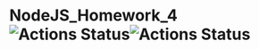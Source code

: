 # NodeJS_Homework_4 ![Actions Status](https://github.com/ArthurVardevanyan/NodeJS_Homework_4/workflows/nodeJS/badge.svg)![Actions Status](https://github.com/ArthurVardevanyan/NodeJS_Homework_4/workflows/CodeQL/badge.svg)

